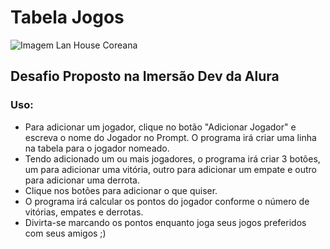 # Tabela Jogos

![Imagem Lan House Coreana](https://i.ytimg.com/vi/yDaSjsbyAI4/maxresdefault.jpg)

## Desafio Proposto na Imersão Dev da Alura

### Uso:
- Para adicionar um jogador, clique no botão "Adicionar Jogador" e escreva o nome do Jogador no Prompt. O programa irá criar uma linha na tabela para o jogador nomeado.
- Tendo adicionado um ou mais jogadores, o programa irá criar 3 botões, um para adicionar uma vitória, outro para adicionar um empate e outro para adicionar uma derrota.
- Clique nos botões para adicionar o que quiser.
- O programa irá calcular os pontos do jogador conforme o número de vitórias, empates e derrotas.
- Divirta-se marcando os pontos enquanto joga seus jogos preferidos com seus amigos ;)